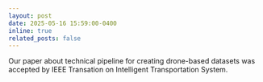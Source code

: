 ```yaml
---
layout: post
date: 2025-05-16 15:59:00-0400
inline: true
related_posts: false
---
```


Our paper about technical pipeline for creating drone-based datasets was accepted by IEEE Transation on Intelligent Transportation System.

